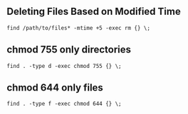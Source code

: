 ## Deleting Files Based on Modified Time

```shell
find /path/to/files* -mtime +5 -exec rm {} \;
```

## chmod 755 only directories

```shell
find . -type d -exec chmod 755 {} \;
```

## chmod 644 only files

```shell
find . -type f -exec chmod 644 {} \;
```
